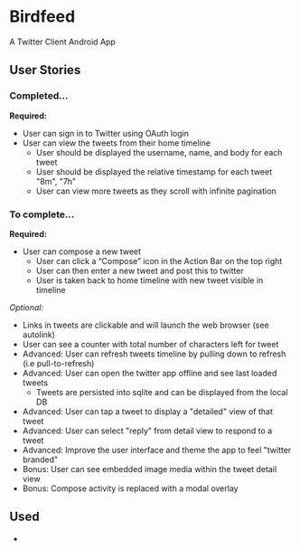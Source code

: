 Birdfeed
========
A Twitter Client Android App

## User Stories

### Completed...

__Required:__
* User can sign in to Twitter using OAuth login
* User can view the tweets from their home timeline
  * User should be displayed the username, name, and body for each tweet
  * User should be displayed the relative timestamp for each tweet "8m", "7h"
  * User can view more tweets as they scroll with infinite pagination

### To complete...

__Required:__
* User can compose a new tweet
  * User can click a “Compose” icon in the Action Bar on the top right
  * User can then enter a new tweet and post this to twitter
  * User is taken back to home timeline with new tweet visible in timeline

_Optional:_
* Links in tweets are clickable and will launch the web browser (see autolink)
* User can see a counter with total number of characters left for tweet
* Advanced: User can refresh tweets timeline by pulling down to refresh (i.e pull-to-refresh)
* Advanced: User can open the twitter app offline and see last loaded tweets
  * Tweets are persisted into sqlite and can be displayed from the local DB
* Advanced: User can tap a tweet to display a "detailed" view of that tweet
* Advanced: User can select "reply" from detail view to respond to a tweet
* Advanced: Improve the user interface and theme the app to feel "twitter branded"
* Bonus: User can see embedded image media within the tweet detail view
* Bonus: Compose activity is replaced with a modal overlay

## Used
* 